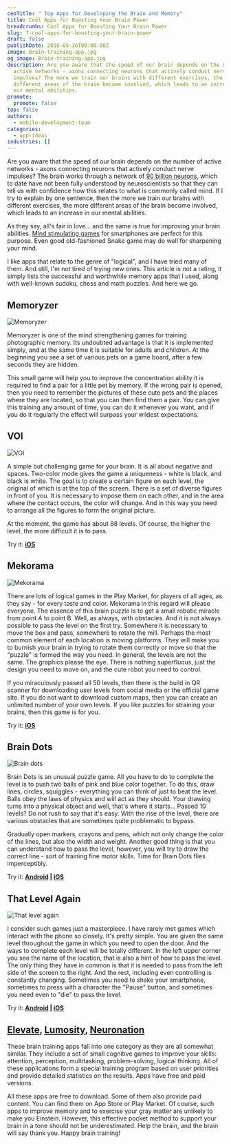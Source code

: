 ```yaml
---
ceoTitle: " Top Apps for Developing the Brain and Memory"
title: Cool Apps for Boosting Your Brain Power
breadcrumbs: Cool Apps for Boosting Your Brain Power
slug: 7-cool-apps-for-boosting-your-brain-power
draft: false
publishDate: 2018-05-16T00:00:00Z
image: Brain-training-app.jpg
og_image: Brain-training-app.jpg
description: Are you aware that the speed of our brain depends on the number of
  active networks - axons connecting neurons that actively conduct nerve
  impulses? The more we train our brains with different exercises, the more
  different areas of the brain become involved, which leads to an increase in
  our mental abilities.
promote:
  promote: false
top: false
authors:
  - mobile-development-team
categories:
  - app-ideas
industries: []
---
```

Are you aware that the speed of our brain depends on the number of active networks - axons connecting neurons that actively conduct nerve impulses? The brain works through a network of <a href="https://en.wikipedia.org/wiki/Human_brain" rel="nofollow" target="_blank">90 billion neurons</a>, which to date have not been fully understood by neuroscientists so that they can tell us with confidence how this relates to what is commonly called mind. If I try to explain by one sentence, then the more we train our brains with different exercises, the more different areas of the brain become involved, which leads to an increase in our mental abilities.

As they say, all's fair in love... and the same is true for improving your brain abilities. <a href="https://www.sciencedaily.com/releases/2014/06/140624092528.htm" rel="nofollow" target="_blank">Mind stimulating games</a> for smartphones are perfect for this purpose. Even good old-fashioned Snake game may do well for sharpening your mind.

I like apps that relate to the genre of "logical", and I have tried many of them. And still, I'm not tired of trying new ones. This article is not a rating, it simply lists the successful and worthwhile memory apps that I used, along with well-known sudoku, chess and math puzzles. And here we go.

## Memoryzer

![Memoryzer](Memoryzer.png)

Memoryzer is one of the mind strengthening games for training photographic memory. Its undoubted advantage is that it is implemented simply, and at the same time it is suitable for adults and children. At the beginning you see a set of various pets on a game board, after a few seconds they are hidden.

This small game will help you to improve the concentration ability it is required to find a pair for a little pet by memory. If the wrong pair is opened, then you need to remember the pictures of these cute pets and the places where they are located, so that you can then find them a pair. You can give this training any amount of time, you can do it whenever you want, and if you do it regularly the effect will surpass your wildest expectations.

## VOI

![VOI](Voi.png)

A simple but challenging game for your brain. It is all about negative and spaces. Two-color mode gives the game a uniqueness - white is black, and black is white. The goal is to create a certain figure on each level, the original of which is at the top of the screen. There is a set of diverse figures in front of you. It is necessary to impose them on each other, and in the area where the contact occurs, the color will change. And in this way you need to arrange all the figures to form the original picture.

At the moment, the game has about 88 levels. Of course, the higher the level, the more difficult it is to pass.

Try it: **<a href="https://itunes.apple.com/us/app/voi/id1110376793?mt=8" rel="nofollow" target="_blank">iOS</a>**

## Mekorama

![Mekorama](Mekorama.png)

There are lots of logical games in the Play Market, for players of all ages, as they say - for every taste and color. Mekorama in this regard will please everyone. The essence of this brain puzzle is to get a small robotic miracle from point A to point B. Well, as always, with obstacles. And it is not always possible to pass the level on the first try. Somewhere it is necessary to move the box and pass, somewhere to rotate the mill. Perhaps the most common element of each location is moving platforms. They will make you to burnish your brain in trying to rotate them correctly or move so that the "puzzle" is formed the way you need. In general, the levels are not the same. The graphics please the eye. There is nothing superfluous, just the design you need to move on, and the cute robot you need to control.

If you miraculously passed all 50 levels, then there is the build in QR scanner for downloading user levels from social media or the official game site. If you do not want to download custom maps, then you can create an unlimited number of your own levels. If you like puzzles for straining your brains, then this game is for you.

Try it: **<a href="https://itunes.apple.com/us/app/mekorama/id1079464948?mt=8" rel="nofollow" target="_blank">iOS</a>**

## Brain Dots

![Brain dots](Brain-dots.png)

Brain Dots is an unusual puzzle game. All you have to do to complete the level is to push two balls of pink and blue color together. To do this, draw lines, circles, squiggles - everything you can think of just to beat the level. Balls obey the laws of physics and will act as they should. Your drawing turns into a physical object and well, that's where it starts… Passed 10 levels? Do not rush to say that it's easy. With the rise of the level, there are various obstacles that are sometimes quite problematic to bypass.

Gradually open markers, crayons and pens, which not only change the color of the lines, but also the width and weight. Another good thing is that you can understand how to pass the level, however, you will try to draw the correct line - sort of training fine motor skills. Time for Brain Dots flies imperceptibly.

Try it: **<a href="https://play.google.com/store/apps/details?id=jp.co.translimit.braindots" rel="nofollow" target="_blank">Android</a> | <a href="https://itunes.apple.com/us/app/brain-dots-draw-and-solve/id1004227662?mt=8" rel="nofollow" target="_blank">iOS</a>**

## That Level Again

![That level again](That-level-again.png)

I consider such games just a masterpiece. I have rarely met games which interact with the phone so closely. It's pretty simple. You are given the same level throughout the game in which you need to open the door. And the ways to complete each level will be totally different. In the left upper corner you see the name of the location, that is also a hint of how to pass the level. The only thing they have in common is that it is needed to pass from the left side of the screen to the right. And the rest, including even controlling is constantly changing. Sometimes you need to shake your smartphone, sometimes to press with a character the "Pause" button, and sometimes you need even to "die" to pass the level.

Try it: **<a href="https://play.google.com/store/apps/details?id=ru.iamtagir.game.android" rel="nofollow" target="_blank">Android</a> | <a href="https://itunes.apple.com/us/app/that-level-again/id1015720340?mt=8" rel="nofollow" target="_blank">iOS</a>**

## <a href="https://play.google.com/store/apps/details?id=com.wonder" rel="nofollow" target="_blank">Elevate</a>, <a href="https://play.google.com/store/apps/details?id=com.lumoslabs.lumosity" rel="nofollow" target="_blank">Lumosity</a>, <a href="https://play.google.com/store/apps/details?id=air.nn.mobile.app.main" rel="nofollow" target="_blank">Neuronation</a>

These brain training apps fall into one category as they are all somewhat similar. They include a set of small cognitive games to improve your skills: attention, perception, multitasking, problem-solving, logical thinking. All of these applications form a special training program based on user priorities and provide detailed statistics on the results. Apps have free and paid versions.

All these apps are free to download. Some of them also provide paid content. You can find them on App Store or Play Market. Of course, such apps to improve memory and to exercise your gray matter are unlikely to make you Einstein. However, this effective pocket method to support your brain in a tone should not be underestimated. Help the brain, and the brain will say thank you.
Happy brain training!

